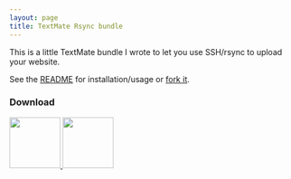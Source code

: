 ```yaml
---
layout: page
title: TextMate Rsync bundle
---
```

This is a little TextMate bundle I wrote to let you use SSH/rsync to upload your website.

See the [README](http://github.com/itspriddle/tm-rsync/blob/master/README.md) for installation/usage
or [fork it](http://github.com/itspriddle/tm-rsync/).

### Download ###
<div class="download">
  <a href="http://github.com/itspriddle/tm-rsync/zipball/master" style="border:0!important">
    <img border="0" width="90" src="http://github.com/images/modules/download/zip.png" />
  </a>
  <a href="http://github.com/itspriddle/tm-rsync/tarball/master">
    <img border="0" width="90" src="http://github.com/images/modules/download/tar.png" />
  </a>
</div>

